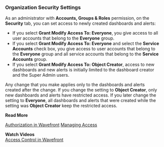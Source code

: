 ### Organization Security Settings

As an administrator with **Accounts, Groups & Roles** permission, on the **Security** tab, you can set access to newly created dashboards and alerts:

* If you select  **Grant Modify Access To: Everyone**, you give access to all user accounts that belong to the **Everyone** group.
* If you select **Grant Modify Access To: Everyone** and select the **Service Accounts** check box, you give access to user accounts that belong to the **Everyone** group and all service accounts that belong to the **Service Accounts** group.
* If you select **Grant Modify Access To: Object Creator**, access to new dashboards and new alerts is initially limited to the dashboard creator and the Super Admin users.

Any change that you make applies only to the dashboards and alerts created after the change. If you change the setting to **Object Creator**, only new dashboards and alerts have restricted access. If you later change the setting to **Everyone**, all dashboards and alerts that were created while the setting was **Object Creator** keep the restricted access.

**Read More**<br/>

[Authorization in Wavefront](https://docs.wavefront.com/authorization.html)
[Managing Access](https://docs.wavefront.com/access.html)

**Watch Videos**<br/>
[Access Control in Wavefront](https://youtu.be/45E4pkann0E)
